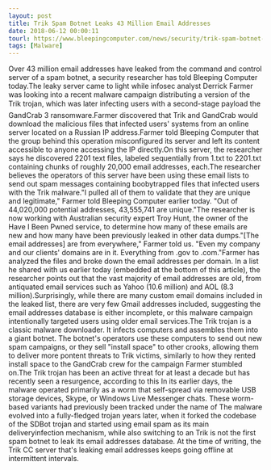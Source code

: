 ```yaml
---
layout: post
title: Trik Spam Botnet Leaks 43 Million Email Addresses
date: 2018-06-12 00:00:11
tourl: https://www.bleepingcomputer.com/news/security/trik-spam-botnet-leaks-43-million-email-addresses/
tags: [Malware]
---
```

Over 43 million email addresses have leaked from the command and control server of a spam botnet, a security researcher has told Bleeping Computer today.The leaky server came to light while infosec analyst Derrick Farmer was looking into a recent malware campaign distributing a version of the Trik trojan, which was later infecting users with a second-stage payload the GandCrab 3 ransomware.Farmer discovered that Trik and GandCrab would download the malicious files that infected users' systems from an online server located on a Russian IP address.Farmer told Bleeping Computer that the group behind this operation misconfigured its server and left its content accessible to anyone accessing the IP directly.On this server, the researcher says he discovered 2201 text files, labeled sequentially from 1.txt to 2201.txt containing chunks of roughly 20,000 email addresses, each.The researcher believes the operators of this server have been using these email lists to send out spam messages containing boobytrapped files that infected users with the Trik malware."I pulled all of them to validate that they are unique and legitimate," Farmer told Bleeping Computer earlier today. "Out of 44,020,000 potential addresses, 43,555,741 are unique."The researcher is now working with Australian security expert Troy Hunt, the owner of the Have I Been Pwned service, to determine how many of these emails are new and how many have been previously leaked in other data dumps."[The email addresses] are from everywhere," Farmer told us. "Even my company and our clients' domains are in it. Everything from .gov to .com."Farmer has analyzed the files and broke down the email addresses per domain. In a list he shared with us earlier today (embedded at the bottom of this article), the researcher points out that the vast majority of email addresses are old, from antiquated email services such as Yahoo (10.6 million) and AOL (8.3 million).Surprisingly, while there are many custom email domains included in the leaked list, there are very few Gmail addresses included, suggesting the email addresses database is either incomplete, or this malware campaign intentionally targeted users using older email services.The Trik trojan is a classic malware downloader. It infects computers and assembles them into a giant botnet. The botnet's operators use these computers to send out new spam campaigns, or they sell "install space" to other crooks, allowing them to deliver more pontent threats to Trik victims, similarly to how they rented install space to the GandCrab crew for the campaign Farmer stumbled on.The Trik trojan has been an active threat for at least a decade but has recently seen a resurgence, according to this In its earlier days, the malware operated primarily as a worm that self-spread via removable USB storage devices, Skype, or Windows Live Messenger chats. These worm-based variants had previously been tracked under the name of The malware evolved into a fully-fledged trojan years later, when it forked the codebase of the SDBot trojan and started using email spam as its main deliveryinfection mechanism, while also switching to an Trik is not the first spam botnet to leak its email addresses database. At the time of writing, the Trik CC server that's leaking email addresses keeps going offline at intermittent intervals.